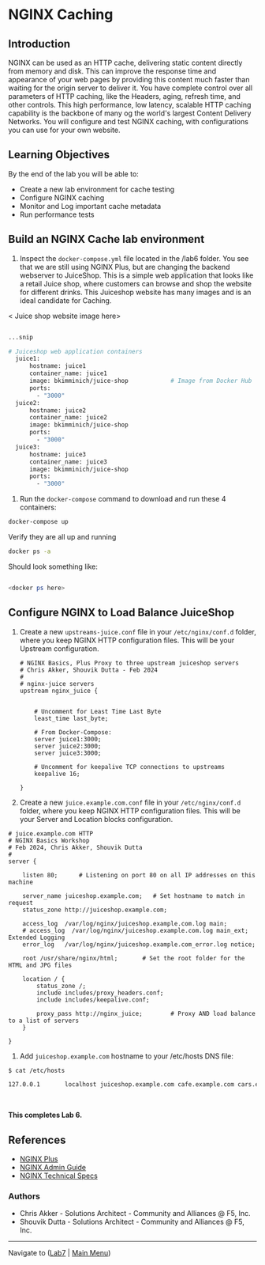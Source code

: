 # NGINX Caching

## Introduction

NGINX can be used as an HTTP cache, delivering static content directly from memory and disk.  This can improve the response time and appearance of your web pages by providing this content much faster than waiting for the origin server to deliver it.  You have complete control over all parameters of HTTP caching, like the Headers, aging, refresh time, and other controls.  This high performance, low latency, scalable HTTP caching capability is the backbone of many og the world's largest Content Delivery Networks.  You will configure and test NGINX caching, with configurations you can use for your own website.


## Learning Objectives 

By the end of the lab you will be able to: 
 * Create a new lab environment for cache testing
 * Configure NGINX caching
 * Monitor and Log important cache metadata
 * Run performance tests

## Build an NGINX Cache lab environment

1. Inspect the `docker-compose.yml` file located in the /lab6 folder.  You see that we are still using NGINX Plus, but are changing the backend webserver to JuiceShop.  This is a simple web application that looks like a retail Juice shop, where customers can browse and shop the website for different drinks.  This Juiceshop website has many images and is an ideal candidate for Caching.

< Juice shop website image here>

```bash

...snip

# Juiceshop web application containers
  juice1:
      hostname: juice1
      container_name: juice1
      image: bkimminich/juice-shop            # Image from Docker Hub
      ports:
        - "3000"
  juice2:
      hostname: juice2
      container_name: juice2
      image: bkimminich/juice-shop
      ports:
        - "3000"
  juice3:
      hostname: juice3
      container_name: juice3
      image: bkimminich/juice-shop
      ports:
        - "3000"

```

1. Run the `docker-compose` command to download and run these 4 containers:

```bash
docker-compose up

```

Verify they are all up and running

```bash
docker ps -a

```

Should look something like:

```bash

<docker ps here>

```



## Configure NGINX to Load Balance JuiceShop

1. Create a new `upstreams-juice.conf` file in your `/etc/nginx/conf.d` folder, where you keep NGINX HTTP configuration files.  This will be your Upstream configuration.

    ```nginx
    # NGINX Basics, Plus Proxy to three upstream juiceshop servers
    # Chris Akker, Shouvik Dutta - Feb 2024
    #
    # nginx-juice servers 
    upstream nginx_juice {

        
        # Uncomment for Least Time Last Byte      
        least_time last_byte;

        # From Docker-Compose:
        server juice1:3000;
        server juice2:3000;
        server juice3:3000;

        # Uncomment for keepalive TCP connections to upstreams
        keepalive 16;

    }

    ```

1. Create a new `juice.example.com.conf` file in your `/etc/nginx/conf.d` folder, where you keep NGINX HTTP configuration files.  This will be your Server and Location blocks configuration.

```nginx
# juice.example.com HTTP
# NGINX Basics Workshop
# Feb 2024, Chris Akker, Shouvik Dutta
#
server {
    
    listen 80;      # Listening on port 80 on all IP addresses on this machine

    server_name juiceshop.example.com;   # Set hostname to match in request
    status_zone http://juiceshop.example.com;

    access_log  /var/log/nginx/juiceshop.example.com.log main;
    # access_log  /var/log/nginx/juiceshop.example.com.log main_ext;   Extended Logging
    error_log   /var/log/nginx/juiceshop.example.com_error.log notice;

    root /usr/share/nginx/html;       # Set the root folder for the HTML and JPG files

    location / {
        status_zone /;
        include includes/proxy_headers.conf;
        include includes/keepalive.conf;
        
        proxy_pass http://nginx_juice;        # Proxy AND load balance to a list of servers
    }

} 

```

1. Add `juiceshop.example.com` hostname to your /etc/hosts DNS file:

```bash
$ cat /etc/hosts

127.0.0.1       localhost juiceshop.example.com cafe.example.com cars.example.com www.example.com www2.example.com
```




<br/>

**This completes Lab 6.**

## References

- [NGINX Plus](https://docs.nginx.com/nginx/)
- [NGINX Admin Guide](https://docs.nginx.com/nginx/admin-guide/)
- [NGINX Technical Specs](https://docs.nginx.com/nginx/technical-specs/)

### Authors

- Chris Akker - Solutions Architect - Community and Alliances @ F5, Inc.
- Shouvik Dutta - Solutions Architect - Community and Alliances @ F5, Inc.

-------------

Navigate to ([Lab7](../lab7/readme.md) | [Main Menu](../readme.md))
